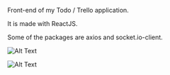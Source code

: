 Front-end of my Todo / Trello application.

It is made with ReactJS.

Some of the packages are axios and socket.io-client.

![Alt Text](https://media.giphy.com/media/2jvWSh40tzSZPmA6ST/giphy.gif)

![Alt Text](https://media.giphy.com/media/2vod9RhFw92otLgA1C/giphy.gif)
